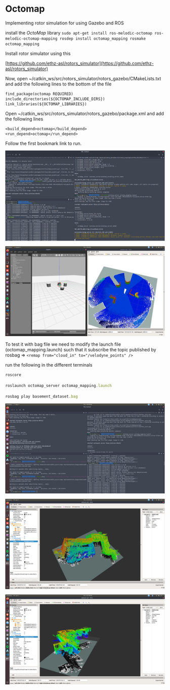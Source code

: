 # Octomap

Implementing rotor simulation for using Gazebo and ROS 

[](https://bresch.gitbooks.io/devguide/content/en/simulation/gazebo_octomap.html)

install the *OctoMap* library
`sudo apt-get install ros-melodic-octomap ros-melodic-octomap-mapping
rosdep install octomap_mapping
rosmake octomap_mapping`

Install rotor simulator using this 

[https://github.com/ethz-asl/rotors_simulator](https://github.com/ethz-asl/rotors_simulator)

Now, open ~/catkin_ws/src/rotors_simulator/rotors_gazebo/CMakeLists.txt and add the following lines to the bottom of the file

```
find_package(octomap REQUIRED)
include_directories(${OCTOMAP_INCLUDE_DIRS})
link_libraries(${OCTOMAP_LIBRARIES})
```

Open ~/catkin_ws/src/rotors_simulator/rotors_gazebo/package.xml and add the following lines

```
<build_depend>octomap</build_depend>
<run_depend>octomap</run_depend>
```

Follow the first bookmark link to run. 

![Screenshot from 2023-08-10 16-04-45.png](Octomap%20399b1e815455483283347deda7dbbede/Screenshot_from_2023-08-10_16-04-45.png)

![Screenshot from 2023-08-10 16-06-07.png](Octomap%20399b1e815455483283347deda7dbbede/Screenshot_from_2023-08-10_16-06-07.png)

To test it with  bag file we need to modify the launch file (octomap_mapping.launch)  such that it subscribe the topic published by rosbag ⇒ `<remap from="cloud_in" to="/velodyne_points" />`

run the following in the different terminals

```jsx
roscore

roslaunch octomap_server octomap_mapping.launch

rosbag play basement_dataset.bag
```

![Screenshot from 2023-08-24 16-40-52.png](Octomap%20399b1e815455483283347deda7dbbede/Screenshot_from_2023-08-24_16-40-52.png)

![Screenshot from 2023-08-24 16-40-21.png](Octomap%20399b1e815455483283347deda7dbbede/Screenshot_from_2023-08-24_16-40-21.png)

![Screenshot from 2023-08-24 16-37-06.png](Octomap%20399b1e815455483283347deda7dbbede/Screenshot_from_2023-08-24_16-37-06.png)